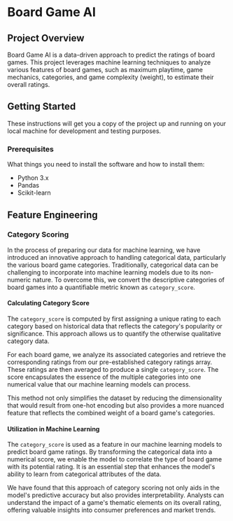 # Board Game AI

## Project Overview
Board Game AI is a data-driven approach to predict the ratings of board games. This project leverages machine learning techniques to analyze various features of board games, such as maximum playtime, game mechanics, categories, and game complexity (weight), to estimate their overall ratings.

## Getting Started
These instructions will get you a copy of the project up and running on your local machine for development and testing purposes.

### Prerequisites
What things you need to install the software and how to install them:
- Python 3.x
- Pandas
- Scikit-learn

## Feature Engineering

### Category Scoring

In the process of preparing our data for machine learning, we have introduced an innovative approach to handling categorical data, particularly the various board game categories. Traditionally, categorical data can be challenging to incorporate into machine learning models due to its non-numeric nature. To overcome this, we convert the descriptive categories of board games into a quantifiable metric known as `category_score`.

#### Calculating Category Score

The `category_score` is computed by first assigning a unique rating to each category based on historical data that reflects the category's popularity or significance. This approach allows us to quantify the otherwise qualitative category data.

For each board game, we analyze its associated categories and retrieve the corresponding ratings from our pre-established category ratings array. These ratings are then averaged to produce a single `category_score`. The score encapsulates the essence of the multiple categories into one numerical value that our machine learning models can process.

This method not only simplifies the dataset by reducing the dimensionality that would result from one-hot encoding but also provides a more nuanced feature that reflects the combined weight of a board game's categories.

#### Utilization in Machine Learning

The `category_score` is used as a feature in our machine learning models to predict board game ratings. By transforming the categorical data into a numerical score, we enable the model to correlate the type of board game with its potential rating. It is an essential step that enhances the model's ability to learn from categorical attributes of the data.

We have found that this approach of category scoring not only aids in the model's predictive accuracy but also provides interpretability. Analysts can understand the impact of a game's thematic elements on its overall rating, offering valuable insights into consumer preferences and market trends.



